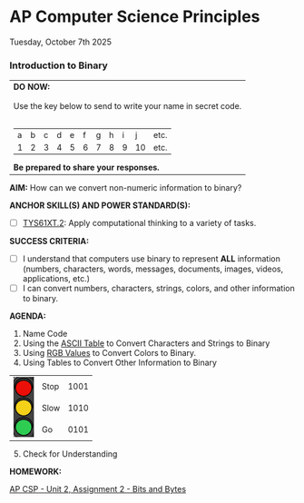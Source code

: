 # AP Computer Science Principles
Tuesday, October 7th 2025

### Introduction to Binary

<table>
  <tr>
    <td>
      <b>DO NOW:</b><br><br>
      Use the key below to send to write your name in secret code.<br><br>
      <table>
        <tr>
          <td>a</td>
          <td>b</td>
          <td>c</td>
          <td>d</td>
          <td>e</td>
          <td>f</td>
          <td>g</td>
          <td>h</td>
          <td>i</td>
          <td>j</td>
          <td>etc.</td>
        </tr>
        <tr>
          <td>1</td>
          <td>2</td>
          <td>3</td>
          <td>4</td>
          <td>5</td>
          <td>6</td>
          <td>7</td>
          <td>8</td>
          <td>9</td>
          <td>10</td>
          <td>etc.</td>
        </tr>
      </table>
      <b>Be prepared to share your responses.</b>
   </td>
  </tr>
</table>

**AIM:** How can we convert non-numeric information to binary?

**ANCHOR SKILL(S) AND POWER STANDARD(S):** 

 - [ ] <ins>TYS61XT.2</ins>: Apply computational thinking to a variety of tasks.
 
**SUCCESS CRITERIA:**
- [ ] I understand that computers use binary to represent **ALL** information (numbers, characters, words, messages, documents, images, videos, applications, etc.)
- [ ] I can convert numbers, characters, strings, colors, and other information to binary.

**AGENDA:**

1. Name Code
2. Using the [ASCII Table](https://github.com/MrJSwotinsky/Python_2025_2026/blob/main/Resources/ASCII_Table_Excerpt.md) to Convert Characters and Strings to Binary
3. Using [RGB Values](https://www.google.com/search?q=google+color+picker) to Convert Colors to Binary.
4. Using Tables to Convert Other Information to Binary

<table float>
  <tr>
    <td rowspan = 3 valign = "center"><img src = https://github.com/MrJSwotinsky/AP_Computer_Science_Principles_2025_2026/blob/main/Resources/Traffic%20Light.png></td>
    <td>Stop</td>
    <td>1001</td>
  </tr>
  <tr>
    <td>Slow</td>
    <td>1010</td>
  </tr>
  <tr>
    <td>Go</td>
    <td>0101</td>
  </tr>  
</table>

  
5. Check for Understanding

**HOMEWORK:** 

[AP CSP - Unit 2, Assignment 2 - Bits and Bytes](https://github.com/MrJSwotinsky/AP_Computer_Science_Principles_2025_2026/blob/main/Unit_2_Digital_Information/Assignments/Assignment_02_Bits_and_Bytes.md)
